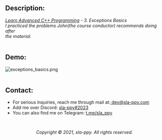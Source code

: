 ## Description:
*[Learn Advanced C++ Programming](https://www.udemy.com/course/learn-advanced-c-programming/) - 3. Exceptions Basics<br> I practiced the problems John(the course conductor) recommends doing after<br> the material.*
<br>
<br>


## Demo:
<img src="https://github.com/sla-ppy/udemy_adv/3_exceptions_basics/blob/master/img/exceptions_basics.png" alt="exceptions_basics.png">
<br>
<br>


## Contact:
* For serious inquiries, reach me through mail at:<a href="mailto:dev@sla-ppy.com"> dev@sla-ppy.com</a><br>
* Add me over Discord: <a href="https://discord.com/users/545219738398097408">sla-ppy#2023</a><br>
* You can also find me on Telegram: <a href="https://t.me/sla_ppy">t.me/sla_ppy</a><br>
<br>


<p align="center">
<em>Copyright © 2021, sla-ppy. All rights reserved.</em>
</p>
